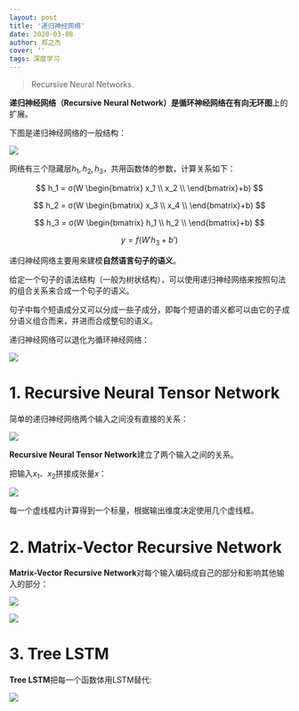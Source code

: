 ```yaml
---
layout: post
title: '递归神经网络'
date: 2020-03-08
author: 郑之杰
cover: ''
tags: 深度学习
---
```


> Recursive Neural Networks.

**递归神经网络（Recursive Neural Network）**是循环神经网络在**有向无环图**上的扩展。

下图是递归神经网络的一般结构：

![](https://pic.downk.cc/item/5ea14499c2a9a83be5c09f98.jpg)

网络有三个隐藏层$h_1,h_2,h_3$，共用函数体的参数，计算关系如下：

$$ h_1 = σ(W \begin{bmatrix} x_1 \\ x_2 \\ \end{bmatrix}+b) $$

$$ h_2 = σ(W \begin{bmatrix} x_3 \\ x_4 \\ \end{bmatrix}+b) $$

$$ h_3 = σ(W \begin{bmatrix} h_1 \\ h_2 \\ \end{bmatrix}+b) $$

$$ y = f(W'h_3+b') $$

递归神经网络主要用来建模**自然语言句子的语义**。

给定一个句子的语法结构（一般为树状结构），可以使用递归神经网络来按照句法的组合关系来合成一个句子的语义。

句子中每个短语成分又可以分成一些子成分，即每个短语的语义都可以由它的子成分语义组合而来，并进而合成整句的语义。

递归神经网络可以退化为循环神经网络：

![](https://pic.downk.cc/item/5ea1466ac2a9a83be5c35961.jpg)

# 1. Recursive Neural Tensor Network
简单的递归神经网络两个输入之间没有直接的关系：

![](https://pic.downk.cc/item/5ea14741c2a9a83be5c4bd9a.jpg)

**Recursive Neural Tensor Network**建立了两个输入之间的关系。

把输入$x_1$、$x_2$拼接成张量$x$：

![](https://pic.downk.cc/item/5ea147a5c2a9a83be5c566b0.jpg)

每一个虚线框内计算得到一个标量，根据输出维度决定使用几个虚线框。

# 2. Matrix-Vector Recursive Network
**Matrix-Vector Recursive Network**对每个输入编码成自己的部分和影响其他输入的部分：

![](https://pic.downk.cc/item/5ea14821c2a9a83be5c61511.jpg)

![](https://pic.downk.cc/item/5ea14882c2a9a83be5c6a23f.jpg)

# 3. Tree LSTM
**Tree LSTM**把每一个函数体用LSTM替代:

![](https://pic.downk.cc/item/5ea14985c2a9a83be5c843f8.jpg)